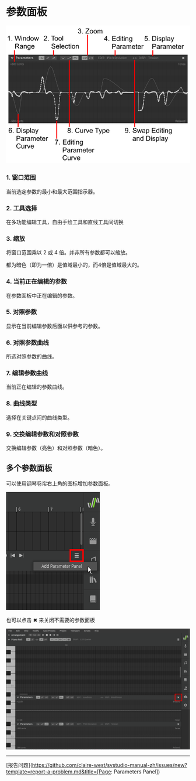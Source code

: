 # 参数面板

![参数面板](../img/parameters/parameters-panel.png)

### 1. 窗口范围
当前选定参数的最小和最大范围指示器。

### 2. 工具选择
在多功能编辑工具，自由手绘工具和直线工具间切换

### 3. 缩放
将窗口范围乘以 2 或 4 倍。并非所有参数都可以缩放。

都为暗色（即为一倍）是值域最小的，而4倍是值域最大的。

### 4. 当前正在编辑的参数
在参数面板中正在编辑的参数。

### 5. 对照参数
显示在当前编辑参数后面以供参考的参数。

### 6. 对照参数曲线
所选对照参数的曲线。

### 7. 编辑参数曲线
当前正在编辑的参数曲线。

### 8. 曲线类型
选择在关键点间的曲线类型。

### 9. 交换编辑参数和对照参数
交换编辑参数（亮色）和对照参数（暗色）。

## 多个参数面板

可以使用钢琴卷帘右上角的图标增加参数面板。

![增加参数面板](../img/parameters/add-parameter-panel.png)

也可以点击 ✖ 来关闭不需要的参数面板

![多个参数面板](../img/parameters/multiple-parameter-panels.png)

---

[报告问题](https://github.com/claire-west/svstudio-manual-zh/issues/new?template=report-a-problem.md&title=[Page: Parameters Panel])